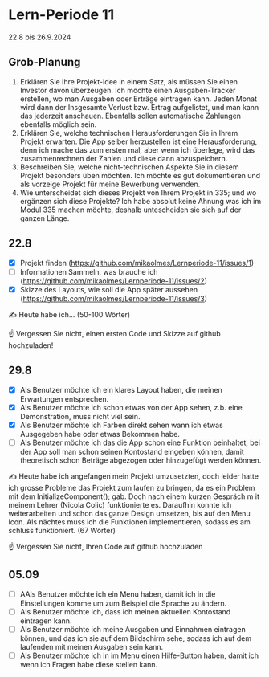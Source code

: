# Lern-Periode 11

22.8 bis 26.9.2024

## Grob-Planung

1. Erklären Sie Ihre Projekt-Idee in einem Satz, als müssen Sie einen Investor davon überzeugen.
   Ich möchte einen Ausgaben-Tracker erstellen, wo man Ausgaben oder Erträge eintragen kann. Jeden Monat wird dann der Insgesamte Verlust bzw. Ertrag aufgelistet, und man kann das jederzeit anschauen. Ebenfalls sollen automatische Zahlungen ebenfalls möglich sein.
2. Erklären Sie, welche technischen Herausforderungen Sie in Ihrem Projekt erwarten.
   Die App selber herzustellen ist eine Herausforderung, denn ich mache das zum ersten mal, aber wenn ich überlege, wird das zusammenrechnen der Zahlen und diese dann abzuspeichern.
3. Beschreiben Sie, welche nicht-technischen Aspekte Sie in diesem Projekt besonders üben möchten.
   Ich möchte es gut dokumentieren und als vorzeige Projekt für meine Bewerbung verwenden.
4. Wie unterscheidet sich dieses Projekt von Ihrem Projekt in 335; und wo ergänzen sich diese Projekte?
   Ich habe absolut keine Ahnung was ich im Modul 335 machen möchte, deshalb untescheiden sie sich auf der ganzen Länge.

## 22.8

- [X] Projekt finden (https://github.com/mikaolmes/Lernperiode-11/issues/1)
- [ ] Informationen Sammeln, was brauche ich (https://github.com/mikaolmes/Lernperiode-11/issues/2)
- [X] Skizze des Layouts, wie soll die App später aussehen (https://github.com/mikaolmes/Lernperiode-11/issues/3)

✍️ Heute habe ich... (50-100 Wörter)

☝️ Vergessen Sie nicht, einen ersten Code und Skizze auf github hochzuladen!

## 29.8

- [X] Als Benutzer möchte ich ein klares Layout haben, die meinen Erwartungen entsprechen.
- [X] Als Benutzer möchte ich schon etwas von der App sehen, z.b. eine Demonstration, muss nicht viel sein.
- [X] Als Benutzer möchte ich Farben direkt sehen wann ich etwas Ausgegeben habe oder etwas Bekommen habe.
- [ ] Als Benutzer möchte ich das die App schon eine Funktion beinhaltet, bei der App soll man schon seinen Kontostand eingeben können, damit theoretisch schon Beträge abgezogen oder hinzugefügt werden können.

✍️ Heute habe ich angefangen mein Projekt umzusetzten, doch leider hatte ich grosse Probleme das Projekt zum laufen zu bringen, da es ein Problem mit dem InitializeComponent(); gab. Doch nach einem kurzen Gespräch m it meinem Lehrer (Nicola Colic) funktionierte es. Daraufhin konnte ich weiterarbeiten und schon das ganze Design umsetzen, bis auf den Menu Icon. Als nächtes muss ich die Funktionen implementieren, sodass es am schluss funktioniert. (67 Wörter)

☝️ Vergessen Sie nicht, Ihren Code auf github hochzuladen

## 05.09

- [ ] AAls Benutzer möchte ich ein Menu haben, damit ich in die Einstellungen komme um zum Beispiel die Sprache zu ändern.
- [ ] Als Benutzer möchte ich, dass ich meinen aktuellen Kontostand eintragen kann.
- [ ] Als Benutzer möchte ich meine Ausgaben und Einnahmen eintragen können, und das ich sie auf dem Bildschirm sehe, sodass ich auf dem laufenden mit meinen Ausgaben sein kann.
- [ ] Als Benutzer möchte ich in im Menu einen Hilfe-Button haben, damit ich wenn ich Fragen habe diese stellen kann.
